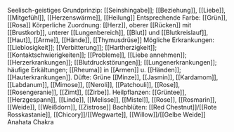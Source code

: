 Seelisch-geistiges Grundprinzip: [[Seinshingabe]]; [[Beziehung]], [[Liebe]], [[Mitgefühl]], [[Herzenswärme]], [[Heilung]]
Entsprechende Farbe: [[Grün]], [[Rosa]]
Körperliche Zuordnung: [[Herz]], oberer [[Rücken]] mit [[Brustkorb]], unterer [[Lungenbereich]], [[Blut]] und [[Blutkreislauf]], [[Haut]], [[Arme]], [[Hände]], [[Thymusdrüse]]
Mögliche Erkrankungen: [[Lieblosigkeit]]; [[Verbitterung]]; [[Hartherzigkeit]]; [[Kontaktschwierigkeiten]]; [[Probleme]], [[Liebe annehmen]]; [[Herzerkrankungen]]; [[Blutdruckstörungen]]; [[Lungenerkrankungen]]; häufige Erkältungen; [[Rheuma]] in [[Armen]] u. [[Händen]]; [[Hauterkrankungen]].
Düfte: Grüne [[Minze]], [[Jasmin]], [[Kardamom]], [[Labdanum]], [[Mimose]], [[Neroli]], [[Patchouli]], [[Rose]], [[Rosengeranie]], [[Zimt]], [[Zirbe]].
Heilpflanzen: [[Grüntee]], [[Herzgespann]], [[Linde]], [[Melisse]], [[Mistel]], [[Rose]], [[Rosmarin]], [[Weide]], [[Weißdorn]], [[Zistrose]]
Bachblüten: [[Red Chestnut]]/[[Rote Rosskastanie]], [[Chicory]]/[[Wegwarte]], [[Willow]]/[[Gelbe Weide]]
Anahata Chakra